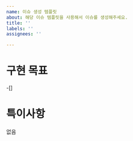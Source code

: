 ```yaml
---
name: 이슈 생성 템플릿
about: 해당 이슈 템플릿을 사용해서 이슈를 생성해주세요.
title: ''
labels: ''
assignees: ''

---
```


# 구현 목표

-[] 

# 특이사항

없음

